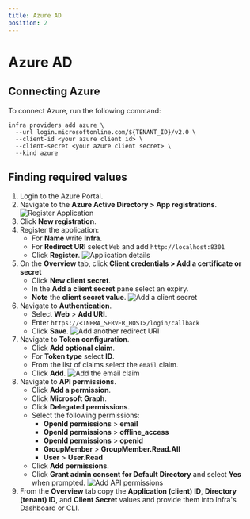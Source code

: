 ```yaml
---
title: Azure AD
position: 2
---
```


# Azure AD

## Connecting Azure
To connect Azure, run the following command:

```
infra providers add azure \
  --url login.microsoftonline.com/${TENANT_ID}/v2.0 \
  --client-id <your azure client id> \
  --client-secret <your azure client secret> \
  --kind azure
```

## Finding required values

1. Login to the Azure Portal.
2. Navigate to the **Azure Active Directory > App registrations**.
![Register Application](../images/azure-setup/connect-users-azure-1.png)
3. Click **New registration**.
4. Register the application:
    - For **Name** write **Infra**.
    - For **Redirect URI** select `Web` and add `http://localhost:8301`
    - Click **Register**.
![Application details](../images/azure-setup/connect-users-azure-2.png)
5. On the **Overview** tab, click **Client credentials > Add a certificate or secret**
    - Click **New client secret**.
    - In the **Add a client secret** pane select an expiry.
    - **Note** the **client secret value**.
![Add a client secret](../images/azure-setup/connect-users-azure-3.png)
6. Navigate to **Authentication**.
    - Select **Web** > **Add URI**.
    - Enter `https://<INFRA_SERVER_HOST>/login/callback`
    - Click **Save**.
![Add another redirect URI](../images/azure-setup/connect-users-azure-5.png)
7. Navigate to **Token configuration**.
    - Click **Add optional claim**.
    - For **Token type** select **ID**.
    - From the list of claims select the `email` claim.
    - Click **Add**.
![Add the email claim](../images/azure-setup/connect-users-azure-4.png)
8. Navigate to **API permissions**.
    - Click **Add a permission**.
    - Click **Microsoft Graph**.
    - Click **Delegated permissions**.
    - Select the following permissions:
        - **OpenId permissions** > **email**
        - **OpenId permissions** > **offline_access**
        - **OpenId permissions** > **openid**
        - **GroupMember** > **GroupMember.Read.All**
        - **User** > **User.Read**
    - Click **Add permissions**.
    - Click **Grant admin consent for Default Directory** and select **Yes** when prompted.
![Add API permissions](../images/azure-setup/connect-users-azure-6.png)
9. From the **Overview** tab copy the **Application (client) ID**, **Directory (tenant) ID**, and **Client Secret** values and provide them into Infra's Dashboard or CLI.

